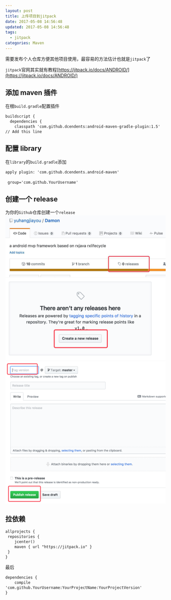 ```yaml
---
layout: post
title: 上传项目到jitpack
date: 2017-05-08 14:56:48
updated: 2017-05-08 14:56:48
tags:
  - jitpack
categories: Maven
---
```


需要发布个人仓库方便其他项目使用，最容易的方法估计也就是`jitpack`了

`jitpack`官网其实就有教程[https://jitpack.io/docs/ANDROID/](https://jitpack.io/docs/ANDROID/)

<!-- More -->

## 添加 maven 插件

在根`build.gradle`配置插件

```
buildscript {
  dependencies {
    classpath 'com.github.dcendents:android-maven-gradle-plugin:1.5' // Add this line
```

## 配置 library

在`library`的`build.gradle`添加

```
apply plugin: 'com.github.dcendents.android-maven'

 group='com.github.YourUsername'
```

## 创建一个 release

为你的`Github`仓库创建一个`release`
![](1.png)
![](2.png)
![](3.png)

## 拉依赖

```
allprojects {
 repositories {
    jcenter()
    maven { url "https://jitpack.io" }
 }
}
```

最后

```
dependencies {
    compile 'com.github.YourUsername:YourProjectName:YourProjectVersion'
}
```
